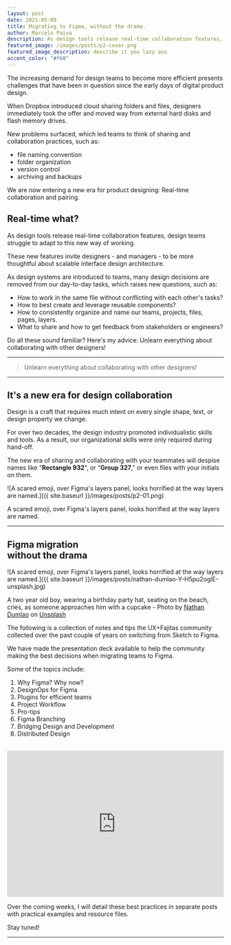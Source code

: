 ```yaml
---
layout: post
date: 2021-05-09
title: Migrating to Figma, without the drama.
author: Marcelo Paiva
description: As design tools release real-time collaboration features, design teams struggle to adapt to this new way of working. These new features invite designers - and managers - to be more thoughtful about scalable interface design architecture.
featured_image: /images/posts/p2-cover.png
featured_image_description: describe it you lazy ass
accent_color: "#f60"
---
```


The increasing demand for design teams to become more efficient presents challenges that have been in question since the early days of digital product design.

When Dropbox introduced cloud sharing folders and files, designers immediately took the offer and moved way from external hard disks and flash memory drives.

New problems surfaced, which led teams to think of sharing and collaboration practices, such as:

- file naming convention
- folder organization
- version control
- archiving and backups

We are now entering a new era for product designing: Real-time collaboration and pairing.

## Real-time what?

As design tools release real-time collaboration features, design teams struggle to adapt to this new way of working.

These new features invite designers - and managers - to be more thoughtful about scalable interface design architecture.

As design systems are introduced to teams, many design decisions are removed from our day-to-day tasks, which raises new questions, such as:

- How to work in the same file without conflicting with each other's tasks?
- How to best create and leverage reusable components?
- How to consistently organize and name our teams, projects, files, pages, layers.
- What to share and how to get feedback from stakeholders or engineers?

Do all these sound familiar? Here's my advice: Unlearn everything about collaborating with other designers!

<hr/>

<blockquote>Unlearn everything about collaborating with other designers!</blockquote>

<hr/>

## It's a new era for design collaboration

Design is a craft that requires much intent on every single shape, text, or design property we change.

For over two decades, the design industry promoted individualistic skills and tools. As a result, our organizational skills were only required during hand-off.

The new era of sharing and collaborating with your teammates will despise names like "**Rectangle 932**", or "**Group 327**," or even files with your initials on them.

![A scared emoji, over Figma's layers panel, looks horrified at the way layers are named.]({{ site.baseurl }}/images/posts/p2-01.png)

<p class="caption">A scared emoji, over Figma's layers panel, looks horrified at the way layers are named.</p>

<hr/>

## Figma migration<br/>without the drama

![A scared emoji, over Figma's layers panel, looks horrified at the way layers are named.]({{ site.baseurl }}/images/posts/nathan-dumlao-Y-H5pu2oglE-unsplash.jpg)

<p class="caption">A two year old boy, wearing a birthday party hat, seating on the beach, cries, as someone approaches him with a cupcake - Photo by <a href="https://unsplash.com/@nate_dumlao?utm_source=unsplash&utm_medium=referral&utm_content=creditCopyText">Nathan Dumlao</a> on <a href="https://unsplash.com/s/photos/crying?utm_source=unsplash&utm_medium=referral&utm_content=creditCopyText">Unsplash</a></p>

The following is a collection of notes and tips the UX+Fajitas community collected over the past couple of years on switching from Sketch to Figma.

We have made the presentation deck available to help the community making the best decisions when migrating teams to Figma.

Some of the topics include:

1. Why Figma? Why now?
2. DesignOps for Figma
3. Plugins for efficient teams
4. Project Workflow
5. Pro-tips
6. Figma Branching
7. Bridging Design and Development
8. Distributed Design

<br/>

 <iframe src="https://docs.google.com/presentation/d/e/2PACX-1vT23gstkcvQSWjfRJDZh5qC-S95Pe8bvtw2baxkuvoRDurwjmwNCCjWkHBXK2r0eVHsqo5TksbMr-xY/embed?start=false&loop=false&delayms=3000" frameborder="0" width="100%" height="340" allowfullscreen="true" mozallowfullscreen="true" webkitallowfullscreen="true"></iframe>

<br/>

Over the coming weeks, I will detail these best practices in separate posts with practical examples and resource files.

Stay tuned!

 <hr/>
